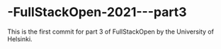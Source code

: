 # -FullStackOpen-2021---part3

This is the first commit for part 3 of FullStackOpen by the University of Helsinki.
